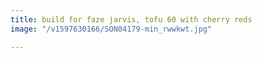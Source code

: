```yaml
---
title: build for faze jarvis, tofu 60 with cherry reds
image: "/v1597630166/SON04179-min_rwwkwt.jpg"

---
```

